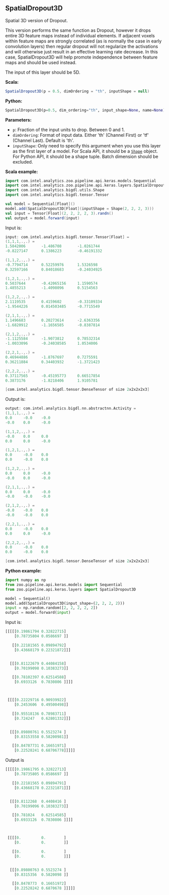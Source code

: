 ## **SpatialDropout3D**
Spatial 3D version of Dropout.

This version performs the same function as Dropout, however it drops entire 3D feature maps instead of individual elements. If adjacent voxels within feature maps are strongly correlated (as is normally the case in early convolution layers) then regular dropout will not regularize the activations and will otherwise just result in an effective learning rate decrease. In this case, SpatialDropout3D will help promote independence between feature maps and should be used instead.

The input of this layer should be 5D.

**Scala:**
```scala
SpatialDropout3D(p = 0.5, dimOrdering = "th", inputShape = null)
```
**Python:**
```python
SpatialDropout3D(p=0.5, dim_ordering="th", input_shape=None, name=None)
```

**Parameters:**

* `p`: Fraction of the input units to drop. Between 0 and 1.
* `dimOrdering`: Format of input data. Either 'th' (Channel First) or 'tf' (Channel Last). Default is 'th'.
* `inputShape`: Only need to specify this argument when you use this layer as the first layer of a model. For Scala API, it should be a [`Shape`](../keras-api-scala/#shape) object. For Python API, it should be a shape tuple. Batch dimension should be excluded.

**Scala example:**
```scala
import com.intel.analytics.zoo.pipeline.api.keras.models.Sequential
import com.intel.analytics.zoo.pipeline.api.keras.layers.SpatialDropout3D
import com.intel.analytics.bigdl.utils.Shape
import com.intel.analytics.bigdl.tensor.Tensor

val model = Sequential[Float]()
model.add(SpatialDropout3D[Float](inputShape = Shape(2, 2, 2, 3)))
val input = Tensor[Float](2, 2, 2, 2, 3).randn()
val output = model.forward(input)
```
Input is:
```scala
input: com.intel.analytics.bigdl.tensor.Tensor[Float] =
(1,1,1,.,.) =
1.5842006       -1.486708       -1.0261744
-0.8227147      0.1386223       -0.46191332

(1,1,2,.,.) =
-0.7794714      0.52259976      1.5326598
0.32597166      0.84018683      -0.24034925

(1,2,1,.,.) =
0.5037644       -0.42065156     1.1590574
1.4855213       -1.4098096      0.5154563

(1,2,2,.,.) =
2.1119535       0.4159602       -0.33109334
-1.9544226      0.014503485     -0.7715549

(2,1,1,.,.) =
1.1496683       0.20273614      -2.6363356
-1.6820912      -1.1656585      -0.8387814

(2,1,2,.,.) =
-1.1125584      -1.9073812      0.78532314
-1.0033096      -0.24038585     1.0534006

(2,2,1,.,.) =
0.46944886      -1.8767697      0.7275591
0.36211884      0.34403932      -1.3721423

(2,2,2,.,.) =
0.37117565      -0.45195773     0.66517854
0.3873176       -1.8218406      1.9105781

[com.intel.analytics.bigdl.tensor.DenseTensor of size 2x2x2x2x3]
```
Output is:
```scala
output: com.intel.analytics.bigdl.nn.abstractnn.Activity =
(1,1,1,.,.) =
0.0     -0.0    -0.0
-0.0    0.0     -0.0

(1,1,2,.,.) =
-0.0    0.0     0.0
0.0     0.0     -0.0

(1,2,1,.,.) =
0.0     -0.0    0.0
0.0     -0.0    0.0

(1,2,2,.,.) =
0.0     0.0     -0.0
-0.0    0.0     -0.0

(2,1,1,.,.) =
0.0     0.0     -0.0
-0.0    -0.0    -0.0

(2,1,2,.,.) =
-0.0    -0.0    0.0
-0.0    -0.0    0.0

(2,2,1,.,.) =
0.0     -0.0    0.0
0.0     0.0     -0.0

(2,2,2,.,.) =
0.0     -0.0    0.0
0.0     -0.0    0.0

[com.intel.analytics.bigdl.tensor.DenseTensor of size 2x2x2x2x3]
```

**Python example:**
```python
import numpy as np
from zoo.pipeline.api.keras.models import Sequential
from zoo.pipeline.api.keras.layers import SpatialDropout3D

model = Sequential()
model.add(SpatialDropout3D(input_shape=(2, 2, 2, 2)))
input = np.random.random([2, 2, 2, 2, 2])
output = model.forward(input)
```
Input is:
```python
[[[[[0.19861794 0.32822715]
    [0.78735804 0.0586697 ]]

   [[0.22181565 0.09894792]
    [0.43668179 0.22321872]]]


  [[[0.81122679 0.44084158]
    [0.70199098 0.10383273]]

   [[0.78102397 0.62514588]
    [0.6933126  0.7830806 ]]]]



 [[[[0.22229716 0.90939922]
    [0.2453606  0.49500498]]

   [[0.95518136 0.78983711]
    [0.724247   0.62801332]]]


  [[[0.89800761 0.5523274 ]
    [0.83153558 0.58200981]]

   [[0.84787731 0.16651971]
    [0.22528241 0.68706778]]]]]
```
Output is
```python
[[[[[0.19861795 0.32822713]
    [0.78735805 0.0586697 ]]

   [[0.22181565 0.09894791]
    [0.43668178 0.22321871]]]


  [[[0.8112268  0.4408416 ]
    [0.70199096 0.10383273]]

   [[0.781024   0.62514585]
    [0.6933126  0.7830806 ]]]]



 [[[[0.         0.        ]
    [0.         0.        ]]

   [[0.         0.        ]
    [0.         0.        ]]]


  [[[0.89800763 0.5523274 ]
    [0.8315356  0.5820098 ]]

   [[0.8478773  0.16651972]
    [0.22528242 0.6870678 ]]]]]
```